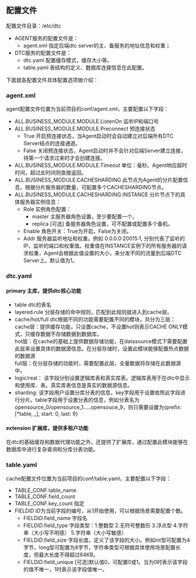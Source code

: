 
## 配置文件
配置文件目录：/etc/dtc<br/>
- AGENT服务的配置文件是：
  * agent.xml 指定后端dtc server的主、备服务的地址信息和权重；
- DTC服务的配置文件是：
  * dtc.yaml 配置缓存模式，缓存大小等。
  * table.yaml 表结构的定义、数据库连接信息在此配置。

下面就各配置文件具体配置选项做介绍：
### agent.xml
agent配置文件位置为当前项目的conf/agent.xml，主要配置以下字段：
- ALL.BUSINESS_MODULE.MODULE.ListenOn 监听IP和端口号
- ALL.BUSINESS_MODULE.MODULE.Preconnect 预连接状态
  * True 开启预连接状态，当Agent启动时会自动建立对后端所有DTC Server结点的连接通道。
  * False 关闭预连接状态，Agent启动时并不会针对后端Server建立连接，待第一个请求过来时才会创建连接。
- ALL.BUSINESS_MODULE.MODULE.Timeout 单位：毫秒。Agent响应超时时间，超过此时间则直接返回。
- ALL.BUSINESS_MODULE.CACHESHARDING 此节点为Agent的分片配置信息。根据分片服务器的数量，可配置多个CACHESHARDING节点。
- ALL.BUSINESS_MODULE.CACHESHARDING.INSTANCE 分片节点下的具体服务器实例信息：
  * Role 实例角色配置：
    *  master 主服务器角色设置，至少要配置一个。
    *  replica [可选] 备服务器角色设置，可不配置或配置多个备机。
  * Enable 角色开关：True为开启，False为关闭。
  * Addr 服务器监听地址和权重。例如 0.0.0.0:20015:1, 分别代表了监听的IP、监听的端口和权重值。权重值在INSTANCE实例下的所有服务器的请求权重，Agent会根据此值设置的大小，来分发不同的流量到后端DTC Server上。默认值为1。


### dtc.yaml
#### primary 主库，提供dtc核心功能
* table dtc的表名
* layered.rule 分层存储的命中规则，匹配到此规则就进入到cache层。
* cache/hot/full
  dtc根据不同的功能需要配置不同的模块，共分为三层：<br />
  cache层：提供缓存功能，只设置cache，不设置hot则表示CACHE ONLY模式，只缓存数据不存储数据到数据库。<br />
  hot层：在cache的基础上提供数据存储功能，在datasource模式下需要配置此层来设置具体的数据源信息。在分层存储时，设置此模块能够配置热点数据的数据源<br />
  full层：在分层存储的功能时，需要配置此层，全量数据将存储在此数据源中。
* logic/real：
该字段分别设置逻辑库表和真实库表。逻辑库表用于在dtc中显示和使用库、表。真实库表信息是真实的数据源信息。
* sharding:
该字段用户设置分库分表的信息，key字段用于设置依照此字段进行分片。table字段用于设置分表的信息，例如分表名为opensource_0/opensource_1.....opensouce_9，则只需要设置为{prefix: [*table, _], start: 0, last: 9}

#### extension 扩展库，提供多租户功能
在dtc的基础缓存和数据代理功能之外，还提供了扩展库，通过配置此模块能够在数据库中进行复杂查询和分库分表功能。

### table.yaml
cache配置文件位置为当前项目的conf/table.yaml，主要配置以下字段：
* TABLE_CONF.table_name
* TABLE_CONF.field_count
* TABLE_CONF.key_count 指定
* FIELD*ID* *ID*为当前字段的编号，从1开始使用，可以根据场景需要配置个数。
  * FIELD*ID*.field_name 字段名
  * FIELD*ID*.field_type 字段类型：1.整数型 2.无符号整数形 3.浮点型 4.字符串（大小写不明感） 5.字符串（大小写敏感）
  * FIELD*ID*.field_size 字段长度。定义了该字段的大小。例如int型可配置为4字节，long型可配置为8字节，字符串类型可根据具体使用场景配置长度，但最大长度不得超过64KB。
  * FIELD*ID*.field_unique [可选]默认值0，可配置0或1。当为0时表示该字段的值不唯一，1时表示该字段值唯一。